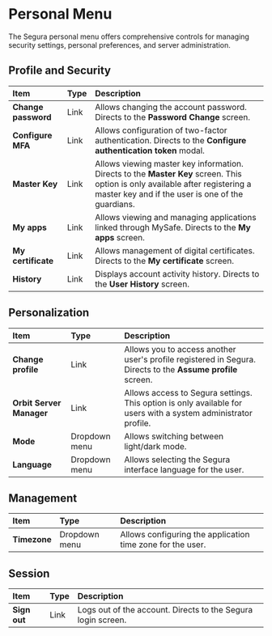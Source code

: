 # Personal Menu

The Segura personal menu offers comprehensive controls for managing security settings, personal preferences, and server administration.

## Profile and Security

| Item | Type | Description |
| :---- | :---- | :---- |
| **Change password** | Link | Allows changing the account password. Directs to the **Password Change** screen. |
| **Configure MFA** | Link | Allows configuration of two-factor authentication. Directs to the **Configure authentication token** modal. |
| **Master Key** | Link | Allows viewing master key information. Directs to the **Master Key** screen. This option is only available after registering a master key and if the user is one of the guardians. |
| **My apps** | Link | Allows viewing and managing applications linked through MySafe. Directs to the **My apps** screen. |
| **My certificate** | Link | Allows management of digital certificates. Directs to the **My certificate** screen. |
| **History** | Link | Displays account activity history. Directs to the **User History** screen. |

## Personalization

| Item | Type | Description |
| :---- | :---- | :---- |
| **Change profile** | Link | Allows you to access another user's profile registered in Segura. Directs to the **Assume profile** screen. |
| **Orbit Server Manager** | Link | Allows access to Segura settings. This option is only available for users with a system administrator profile. |
| **Mode** | Dropdown menu | Allows switching between light/dark mode. |
| **Language** | Dropdown menu | Allows selecting the Segura interface language for the user. |

## Management

| Item | Type | Description |
| :---- | :---- | :---- |
| **Timezone** | Dropdown menu | Allows configuring the application time zone for the user. |

## Session

| Item | Type | Description |
| :---- | :---- | :---- |
| **Sign out** | Link | Logs out of the account. Directs to the Segura login screen. |
